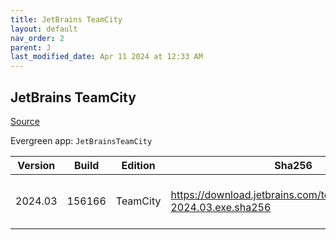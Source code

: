 ```yaml
---
title: JetBrains TeamCity
layout: default
nav_order: 2
parent: J
last_modified_date: Apr 11 2024 at 12:33 AM
---
```


## JetBrains TeamCity

[Source](https://www.jetbrains.com/teamcity)

Evergreen app: `JetBrainsTeamCity`

| Version | Build  | Edition  | Sha256                                                              | Date      | Size       | Type | URI                                                                                                                          |
| ------- | ------ | -------- | ------------------------------------------------------------------- | --------- | ---------- | ---- | ---------------------------------------------------------------------------------------------------------------------------- |
| 2024.03 | 156166 | TeamCity | https://download.jetbrains.com/teamcity/TeamCity-2024.03.exe.sha256 | 3/27/2024 | 1451053848 | exe  | [https://download.jetbrains.com/teamcity/TeamCity-2024.03.exe](https://download.jetbrains.com/teamcity/TeamCity-2024.03.exe) |
